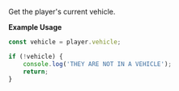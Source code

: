 Get the player's current vehicle.

**Example Usage**

```js
const vehicle = player.vehicle;

if (!vehicle) {
    console.log('THEY ARE NOT IN A VEHICLE');
    return;
}
```
